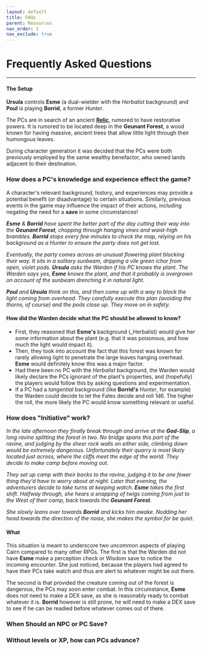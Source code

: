 ```yaml
---
layout: default
title: FAQs
parent: Resources
nav_order: 1
nav_exclude: true
---
```


# Frequently Asked Questions
---

#### The Setup
**Ursula** controls **Esme** (a dual-wielder with the _Herbalist_ background) and **Poul** is playing **Borrid**, a former _Hunter_.

The PCs are in search of an ancient [**Relic**](/cairn-srd.html#magic), rumored to have restorative powers. It is rumored to be located deep in the **Geunant Forest**, a wood known for having massive, ancient trees that allow little light through their humongous leaves.

During character generation it was decided that the PCs were both previously employed by the same wealthy benefactor, who owned lands adjacent to their destination.

### How does a PC's knowledge and experience effect the game?
A character's relevant background, history, and experiences may provide a potential benefit (or disadvantage) to certain situations. Similarly, previous events in the game may influence the impact of their actions, including negating the need for a **save** in some circumstances!

_**Esme** & **Borrid** have spent the better part of the day cutting their way into the **Geunant Forest**, chopping through hanging vines and waist-high brambles. **Borrid** stops every few minutes to check the map, relying on his background as a *Hunter* to ensure the party does not get lost._

_Eventually, the party comes across an unusual flowering plant blocking their way. It sits in a solitary sunbeam, dripping a vile green ichor from open, violet pods. **Ursula** asks the Warden if his PC knows the plant. The Warden says yes, **Esme** knows the plant, and that it probably is overgrown on account of the sunbeam drenching it in natural light._

_**Poul** and **Ursula** think on this, and then come up with a way to block the light coming from overhead. They carefully execute this plan (avoiding the thorns, of course) and the pods close up. They move on in safety._

#### How did the Warden decide what the PC should be allowed to know?  
- First, they reasoned that **Esme's** background (_Herbalist) would give her _some_ information about the plant (e.g. that it was poisonous, and how much the light would impact it).  
- Then, they took into account the fact that this forest was known for rarely allowing light to penetrate the large leaves hanging overhead. **Esme** would definitely know this was a major factor.
- Had there been no PC with the _Herbalist_ background, the Warden would likely declare the PCs ignorant of the plant's properties, and (hopefully) the players would follow this by asking questions and experimentation.
- If a PC had a _tangential_ background (like **Borrid's** _Hunter_, for example) the Warden could decide to let the Fates decide and roll 1d6. The higher the roll, the more likely the PC would know something relevant or useful.

### How does "Initiative" work?
_In the late afternoon they finally break through and arrive at the **God-Slip**, a long ravine splitting the forest in two. No bridge spans this part of the ravine, and judging by the sheer rock walls on either side, climbing down would be extremely dangerous. Unfortunately their quarry is most likely located just across, where the cliffs meet the edge of the world. They decide to make camp before moving out._

_They set up camp with their backs to the ravine, judging it to be one fewer thing they'd have to worry about at night. Later that evening, the adventurers decide to take turns at keeping watch. **Esme** takes the first shift. Halfway through, she hears a snapping of twigs coming from just to the West of their camp, back towards the **Geunant Forest**_.

_She slowly leans over towards **Borrid** and kicks him awake. Nodding her head towards the direction of the noise, she makes the symbol for *be quiet*._

#### What
This situation is meant to underscore two uncommon aspects of playing Cairn compared to many other RPGs. The first is that the Warden did not have **Esme** make a perception check or Wisdom save to notice the incoming encounter. She just noticed, because the players had agreed to have their PCs take watch and thus are alert to whatever might be out there.

The second is that provided the creature coming out of the forest is dangerous, the PCs may soon enter combat. In this circumstance, **Esme** does not need to make a DEX save, as she is reasonably ready to combat whatever it is. **Borrid** however is still prone, he will need to make a DEX save to see if he can be readied before whatever comes out of there.

### When Should an NPC or PC **Save**?

### Without levels or XP, how can PCs advance?
